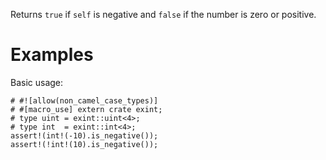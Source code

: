 Returns `true` if `self` is negative and `false` if the number is zero or positive.

# Examples

Basic usage:

```
# #![allow(non_camel_case_types)]
# #[macro_use] extern crate exint;
# type uint = exint::uint<4>;
# type int  = exint::int<4>;
assert!(int!(-10).is_negative());
assert!(!int!(10).is_negative());
```
